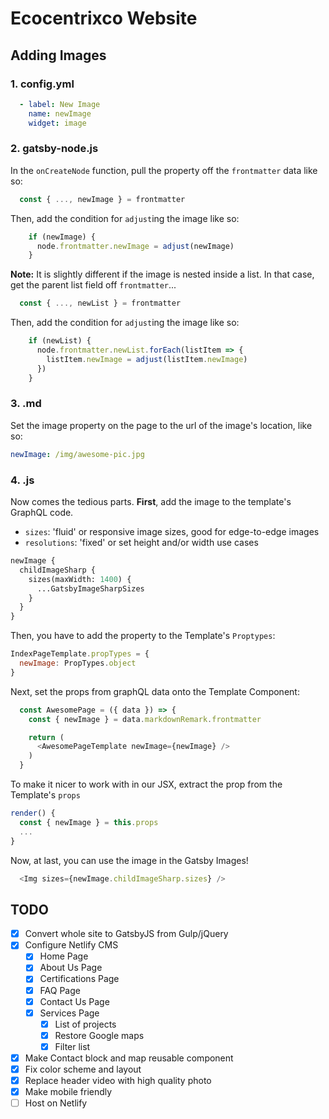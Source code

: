 # Ecocentrixco Website

## Adding Images

### 1. config.yml
  ```yaml
    - label: New Image
      name: newImage
      widget: image
  ```
### 2. gatsby-node.js
  In the `onCreateNode` function, pull the property off the `frontmatter` data like so:
  ```js
    const { ..., newImage } = frontmatter
  ```
  Then, add the condition for `adjust`ing the image like so:
  ```js
      if (newImage) {
        node.frontmatter.newImage = adjust(newImage)
      }
  ```
  **Note:** It is slightly different if the image is nested inside a list. In that case, get the parent list field off `frontmatter`...
  ```js
    const { ..., newList } = frontmatter
  ```
  Then, add the condition for `adjust`ing the image like so:
  ```js
      if (newList) {
        node.frontmatter.newList.forEach(listItem => {
          listItem.newImage = adjust(listItem.newImage)
        })
      }
  ```
### 3. <yourpage>.md
  Set the image property on the page to the url of the image's location, like so:
  ```yaml
  newImage: /img/awesome-pic.jpg
  ```
### 4. <yourtemplate>.js
  Now comes the tedious parts. **First**, add the image to the template's GraphQL code.
  - `sizes`: 'fluid' or responsive image sizes, good for edge-to-edge images
  - `resolutions`: 'fixed' or set height and/or width use cases

  ```graphql
  newImage {
    childImageSharp {
      sizes(maxWidth: 1400) {
        ...GatsbyImageSharpSizes
      }
    }
  }
  ```
  Then, you have to add the property to the Template's `Proptypes`:
  ```js
  IndexPageTemplate.propTypes = {
    newImage: PropTypes.object
  }
  ```
  Next, set the props from graphQL data onto the Template Component:
  ```js
    const AwesomePage = ({ data }) => {
      const { newImage } = data.markdownRemark.frontmatter

      return (
        <AwesomePageTemplate newImage={newImage} />
      )
    }
  ```
  To make it nicer to work with in our JSX, extract the prop from the Template's `props`
  ```js
  render() {
    const { newImage } = this.props
    ...
  }
  ```
  Now, at last, you can use the image in the Gatsby Images!
  ```js
    <Img sizes={newImage.childImageSharp.sizes} />
  ```

## TODO
- [x] Convert whole site to GatsbyJS from Gulp/jQuery
- [x] Configure Netlify CMS
  - [x] Home Page
  - [x] About Us Page
  - [x] Certifications Page
  - [x] FAQ Page
  - [x] Contact Us Page
  - [x] Services Page
    - [x] List of projects
    - [x] Restore Google maps
    - [x] Filter list
- [x] Make Contact block and map reusable component
- [x] Fix color scheme and layout
- [x] Replace header video with high quality photo
- [x] Make mobile friendly
- [ ] Host on Netlify
